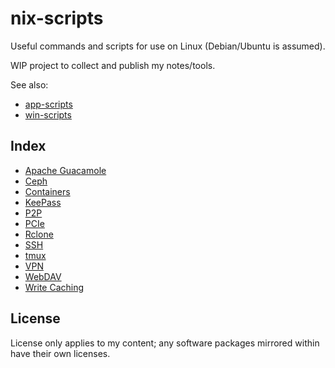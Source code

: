 # nix-scripts

Useful commands and scripts for use on Linux (Debian/Ubuntu is assumed).

WIP project to collect and publish my notes/tools.

See also:
* [app-scripts](https://github.com/xenago/app-scripts)
* [win-scripts](https://github.com/xenago/win-scripts)

## Index

* [Apache Guacamole](guacamole)
* [Ceph](ceph)
* [Containers](containers)
* [KeePass](keepass)
* [P2P](p2p)
* [PCIe](pci)
* [Rclone](rclone)
* [SSH](ssh)
* [tmux](tmux)
* [VPN](vpn)
* [WebDAV](webdav)
* [Write Caching](write-cache)

## License

License only applies to my content; any software packages mirrored within have their own licenses.
